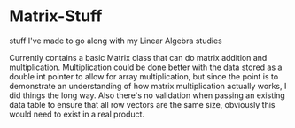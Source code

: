 # Matrix-Stuff
stuff I've made to go along with my Linear Algebra studies

Currently contains a basic Matrix class that can do matrix addition and multiplication.
Multiplication could be done better with the data stored as a double int pointer to allow for array multiplication, but since the point is to demonstrate an understanding of how matrix multiplication actually works, I did things the long way.
Also there's no validation when passing an existing data table to ensure that all row vectors are the same size, obviously this would need to exist in a real product.
